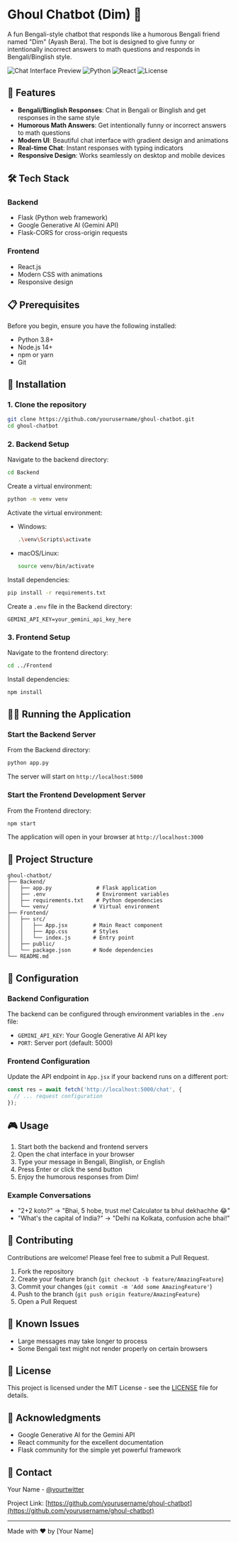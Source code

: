 # Ghoul Chatbot (Dim) 🤖

A fun Bengali-style chatbot that responds like a humorous Bengali friend named "Dim" (Ayash Bera). The bot is designed to give funny or intentionally incorrect answers to math questions and responds in Bengali/Binglish style.

![Chat Interface Preview](https://img.shields.io/badge/Status-Active-success)
![Python](https://img.shields.io/badge/Python-3.8+-blue)
![React](https://img.shields.io/badge/React-18.0+-61DAFB)
![License](https://img.shields.io/badge/License-MIT-green)

## 🌟 Features

- **Bengali/Binglish Responses**: Chat in Bengali or Binglish and get responses in the same style
- **Humorous Math Answers**: Get intentionally funny or incorrect answers to math questions
- **Modern UI**: Beautiful chat interface with gradient design and animations
- **Real-time Chat**: Instant responses with typing indicators
- **Responsive Design**: Works seamlessly on desktop and mobile devices

## 🛠️ Tech Stack

### Backend
- Flask (Python web framework)
- Google Generative AI (Gemini API)
- Flask-CORS for cross-origin requests

### Frontend
- React.js
- Modern CSS with animations
- Responsive design

## 📋 Prerequisites

Before you begin, ensure you have the following installed:
- Python 3.8+
- Node.js 14+
- npm or yarn
- Git

## 🚀 Installation

### 1. Clone the repository
```bash
git clone https://github.com/yourusername/ghoul-chatbot.git
cd ghoul-chatbot
```

### 2. Backend Setup

Navigate to the backend directory:
```bash
cd Backend
```

Create a virtual environment:
```bash
python -m venv venv
```

Activate the virtual environment:
- Windows:
  ```bash
  .\venv\Scripts\activate
  ```
- macOS/Linux:
  ```bash
  source venv/bin/activate
  ```

Install dependencies:
```bash
pip install -r requirements.txt
```

Create a `.env` file in the Backend directory:
```env
GEMINI_API_KEY=your_gemini_api_key_here
```

### 3. Frontend Setup

Navigate to the frontend directory:
```bash
cd ../Frontend
```

Install dependencies:
```bash
npm install
```

## 🏃‍♂️ Running the Application

### Start the Backend Server
From the Backend directory:
```bash
python app.py
```
The server will start on `http://localhost:5000`

### Start the Frontend Development Server
From the Frontend directory:
```bash
npm start
```
The application will open in your browser at `http://localhost:3000`

## 📁 Project Structure

```
ghoul-chatbot/
├── Backend/
│   ├── app.py              # Flask application
│   ├── .env                # Environment variables
│   ├── requirements.txt    # Python dependencies
│   └── venv/              # Virtual environment
├── Frontend/
│   ├── src/
│   │   ├── App.jsx        # Main React component
│   │   ├── App.css        # Styles
│   │   └── index.js       # Entry point
│   ├── public/
│   └── package.json       # Node dependencies
└── README.md
```

## 🔧 Configuration

### Backend Configuration
The backend can be configured through environment variables in the `.env` file:
- `GEMINI_API_KEY`: Your Google Generative AI API key
- `PORT`: Server port (default: 5000)

### Frontend Configuration
Update the API endpoint in `App.jsx` if your backend runs on a different port:
```javascript
const res = await fetch('http://localhost:5000/chat', {
  // ... request configuration
});
```

## 🎮 Usage

1. Start both the backend and frontend servers
2. Open the chat interface in your browser
3. Type your message in Bengali, Binglish, or English
4. Press Enter or click the send button
5. Enjoy the humorous responses from Dim!

### Example Conversations
- "2+2 koto?" → "Bhai, 5 hobe, trust me! Calculator ta bhul dekhachhe 😂"
- "What's the capital of India?" → "Delhi na Kolkata, confusion ache bhai!"

## 🤝 Contributing

Contributions are welcome! Please feel free to submit a Pull Request.

1. Fork the repository
2. Create your feature branch (`git checkout -b feature/AmazingFeature`)
3. Commit your changes (`git commit -m 'Add some AmazingFeature'`)
4. Push to the branch (`git push origin feature/AmazingFeature`)
5. Open a Pull Request

## 🐛 Known Issues

- Large messages may take longer to process
- Some Bengali text might not render properly on certain browsers

## 📝 License

This project is licensed under the MIT License - see the [LICENSE](LICENSE) file for details.

## 👏 Acknowledgments

- Google Generative AI for the Gemini API
- React community for the excellent documentation
- Flask community for the simple yet powerful framework

## 📧 Contact

Your Name - [@yourtwitter](https://twitter.com/yourtwitter)

Project Link: [https://github.com/yourusername/ghoul-chatbot](https://github.com/yourusername/ghoul-chatbot)

---
Made with ❤️ by [Your Name]